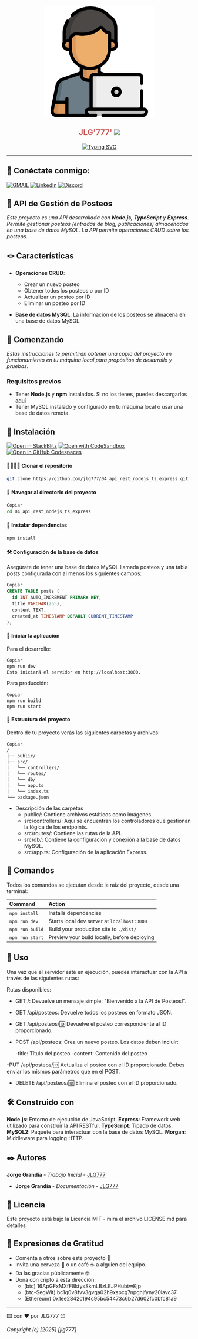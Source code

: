 

<div> <p style="text-align:center"> <img align="center" src="./public/programador.png" alt="JuveYell" width="300px"> </p> </div> <h2 align="center" style="color:#CD5C5C">JLG'777' <img src="https://github.com/blackcater/blackcater/raw/main/images/Hi.gif" height="22" /></h2> <p align="center"> <a href="https://git.io/typing-svg"><img src="https://readme-typing-svg.demolab.com?font=Fira+Code&duration=4000&pause=1000&multiline=true&random=false&width=435&lines=Un+proyecto+creado+por+J0RG1T0" alt="Typing SVG" /></a> </p> <hr>

## 📧 Conéctate conmigo:

[![GMAIL](https://img.shields.io/badge/Gmail-Gmail?style=white&logo=Gmail&logoColor=white&color=%23EA4335)](proyectojlg777@gmail.com)
[![LinkedIn](https://img.shields.io/badge/LinkedIn-LinkedIn?style=white&logo=LinkedIn&logoColor=white&color=%230A66C2)](https://linkedin.com/in/)
[![Discord](https://img.shields.io/badge/Discord-Discord?style=white&logo=Discord&logoColor=white&color=%235865F2)](jorgeg777#9720)

## 🎫 API de Gestión de Posteos

_Este proyecto es una API desarrollada con **Node.js**, **TypeScript** y **Express**. Permite gestionar posteos (entradas de blog, publicaciones) almacenados en una base de datos MySQL. La API permite operaciones CRUD sobre los posteos._

## 🪢 Características

- **Operaciones CRUD**:

  - Crear un nuevo posteo
  - Obtener todos los posteos o por ID
  - Actualizar un posteo por ID
  - Eliminar un posteo por ID

- **Base de datos MySQL**:
  La información de los posteos se almacena en una base de datos MySQL.

## 🚀 Comenzando

_Estas instrucciones te permitirán obtener una copia del proyecto en funcionamiento en tu máquina local para propósitos de desarrollo y pruebas._

### Requisitos previos

- Tener **Node.js** y **npm** instalados. Si no los tienes, puedes descargarlos [aquí](https://nodejs.org/)
- Tener MySQL instalado y configurado en tu máquina local o usar una base de datos remota.

## 🔧 Instalación

[![Open in StackBlitz](https://developer.stackblitz.com/img/open_in_stackblitz.svg)](https://stackblitz.com/github/withastro/astro/tree/latest/examples/minimal)
[![Open with CodeSandbox](https://assets.codesandbox.io/github/button-edit-lime.svg)](https://codesandbox.io/p/sandbox/github/withastro/astro/tree/latest/examples/minimal)
[![Open in GitHub Codespaces](https://github.com/codespaces/badge.svg)](https://codespaces.new/withastro/astro?devcontainer_path=.devcontainer/minimal/devcontainer.json)

#### 🧍‍♂️🧍‍♂️ Clonar el repositorio

```bash
git clone https://github.com/jlg777/04_api_rest_nodejs_ts_express.git
```

#### 🚢 Navegar al directorio del proyecto

```bash
Copiar
cd 04_api_rest_nodejs_ts_express
```

#### 🚨 Instalar dependencias

```bash
npm install
```

#### 🛠️ Configuración de la base de datos

Asegúrate de tener una base de datos MySQL llamada posteos y una tabla posts configurada con al menos los siguientes campos:

```sql
Copiar
CREATE TABLE posts (
  id INT AUTO_INCREMENT PRIMARY KEY,
  title VARCHAR(255),
  content TEXT,
  created_at TIMESTAMP DEFAULT CURRENT_TIMESTAMP
);
```

#### 🚀 Iniciar la aplicación

Para el desarrollo:
```arduino
Copiar
npm run dev
Esto iniciará el servidor en http://localhost:3000.
```

Para producción:
```arduino
Copiar
npm run build
npm run start
```

#### 🚀 Estructura del proyecto

Dentro de tu proyecto verás las siguientes carpetas y archivos:

```text
Copiar
/
├── public/
├── src/
│   └── controllers/
│   └── routes/
│   └── db/
│   └── app.ts
│   └── index.ts
└── package.json
```

- Descripción de las carpetas
  - public/: Contiene archivos estáticos como imágenes.
  - src/controllers/: Aquí se encuentran los controladores que gestionan la lógica de los endpoints.
  - src/routes/: Contiene las rutas de la API.
  - src/db/: Contiene la configuración y conexión a la base de datos MySQL.
  - src/app.ts: Configuración de la aplicación Express.

## 🧞 Comandos

Todos los comandos se ejecutan desde la raíz del proyecto, desde una terminal:

| Command         | Action                                       |
| :-------------- | :------------------------------------------- |
| `npm install`   | Installs dependencies                        |
| `npm run dev`   | Starts local dev server at `localhost:3000`  |
| `npm run build` | Build your production site to `./dist/`      |
| `npm run start` | Preview your build locally, before deploying |

## 🚧 Uso

Una vez que el servidor esté en ejecución, puedes interactuar con la API a través de las siguientes rutas:

Rutas disponibles:

- GET /: Devuelve un mensaje simple: "Bienvenido a la API de Posteos!".

- GET /api/posteos: Devuelve todos los posteos en formato JSON.

- GET /api/posteos/:id: Devuelve el posteo correspondiente al ID proporcionado.

- POST /api/posteos: Crea un nuevo posteo. Los datos deben incluir:

  -title: Título del posteo
  -content: Contenido del posteo

-PUT /api/posteos/:id: Actualiza el posteo con el ID proporcionado. Debes enviar los mismos parámetros que en el POST.

- DELETE /api/posteos/:id: Elimina el posteo con el ID proporcionado.

## 🛠️ Construido con

**Node.js**: Entorno de ejecución de JavaScript.
**Express**: Framework web utilizado para construir la API RESTful.
**TypeScript**: Tipado de datos.
**MySQL2**: Paquete para interactuar con la base de datos MySQL.
**Morgan**: Middleware para logging HTTP.

## ✒️ Autores

**Jorge Grandía** - _Trabajo Inicial_ - [JLG777](https://github.com/jlg777)
- **Jorge Grandía** - _Documentación_ - [JLG777](#jlg777)

## 📄 Licencia

Este proyecto está bajo la Licencia MIT - mira el archivo LICENSE.md para detalles

## 🎁 Expresiones de Gratitud

- Comenta a otros sobre este proyecto 📢
- Invita una cerveza 🍺 o un café ☕ a alguien del equipo.
- Da las gracias públicamente 🤓.
- Dona con cripto a esta dirección:
    * (btc) 16ApGFxMXfF8ktysSkmLBzLEJPHubtwKjp
    * (btc-SegWit) bc1q0v8fvv3gvga02h9xspcg7npghjfyny20lavc37
    * (Ethereum) 0x1ee2842c194c95bc54473c6b27d602fc0bfc81a9
---
⌨️ con ❤️ por JLG777 😊

_Copyright (c) [2025] [jlg777]_
